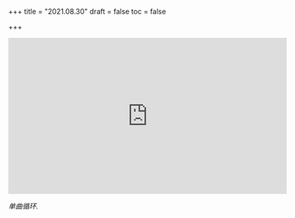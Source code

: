 +++
title = "2021.08.30"
draft = false
toc = false

+++



<iframe width="560" height="315" src="https://www.youtube.com/embed/E3YGuu9av1c" title="YouTube video player" frameborder="0" allow="accelerometer; autoplay; clipboard-write; encrypted-media; gyroscope; picture-in-picture" allowfullscreen></iframe>



*单曲循环.*



